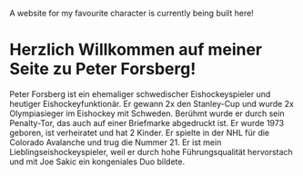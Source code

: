 A website for my favourite character is currently being built here!

# Herzlich Willkommen auf meiner Seite zu Peter Forsberg!

Peter Forsberg ist ein ehemaliger schwedischer Eishockeyspieler und heutiger Eishockeyfunktionär. Er gewann 2x den Stanley-Cup und wurde 2x Olympiasieger im Eishockey mit Schweden. Berühmt wurde er durch sein Penalty-Tor, das auch auf einer Briefmarke abgedruckt ist. Er wurde 1973 geboren, ist verheiratet und hat 2 Kinder. 
Er spielte in der NHL für die Colorado Avalanche und trug die Nummer 21. Er ist mein Lieblingseishockeyspieler, weil er durch hohe Führungsqualität hervorstach und mit Joe Sakic ein kongeniales Duo bildete. 



